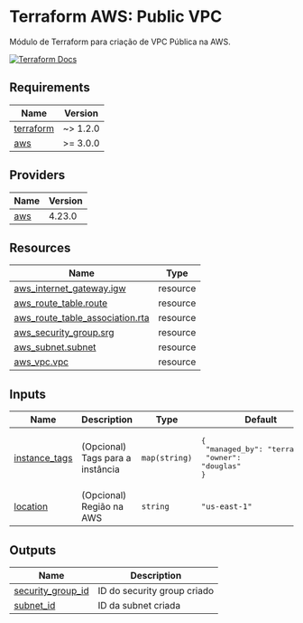 <!-- BEGIN_TF_DOCS -->
# Terraform AWS: Public VPC

Módulo de Terraform para criação de VPC Pública na AWS.

[![Terraform Docs](https://github.com/frosker123/criando-vpc-public-na-aws-terraform/actions/workflows/terraform-docs.yml/badge.svg)](https://github.com/frosker123/criando-vpc-public-na-aws-terraform/actions/workflows/terraform-docs.yml)

## Requirements

| Name | Version |
|------|---------|
| <a name="requirement_terraform"></a> [terraform](#requirement\_terraform) | ~> 1.2.0 |
| <a name="requirement_aws"></a> [aws](#requirement\_aws) | >= 3.0.0  |

## Providers

| Name | Version |
|------|---------|
| <a name="provider_aws"></a> [aws](#provider\_aws) | 4.23.0 |

## Resources

| Name | Type |
|------|------|
| [aws_internet_gateway.igw](https://registry.terraform.io/providers/hashicorp/aws/latest/docs/resources/internet_gateway) | resource |
| [aws_route_table.route](https://registry.terraform.io/providers/hashicorp/aws/latest/docs/resources/route_table) | resource |
| [aws_route_table_association.rta](https://registry.terraform.io/providers/hashicorp/aws/latest/docs/resources/route_table_association) | resource |
| [aws_security_group.srg](https://registry.terraform.io/providers/hashicorp/aws/latest/docs/resources/security_group) | resource |
| [aws_subnet.subnet](https://registry.terraform.io/providers/hashicorp/aws/latest/docs/resources/subnet) | resource |
| [aws_vpc.vpc](https://registry.terraform.io/providers/hashicorp/aws/latest/docs/resources/vpc) | resource |

## Inputs

| Name | Description | Type | Default | Required |
|------|-------------|------|---------|:--------:|
| <a name="input_instance_tags"></a> [instance\_tags](#input\_instance\_tags) | (Opcional) Tags para a instância | `map(string)` | <pre>{<br>  "managed_by": "terraform",<br>  "owner": "douglas"<br>}</pre> | no |
| <a name="input_location"></a> [location](#input\_location) | (Opcional) Região na AWS | `string` | `"us-east-1"` | no |

## Outputs

| Name | Description |
|------|-------------|
| <a name="output_security_group_id"></a> [security\_group\_id](#output\_security\_group\_id) | ID do security group criado |
| <a name="output_subnet_id"></a> [subnet\_id](#output\_subnet\_id) | ID da subnet criada |
<!-- END_TF_DOCS -->